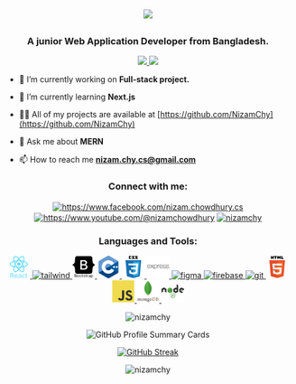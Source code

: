 
<h1 align="center">
    <img src="https://readme-typing-svg.herokuapp.com/?font=Righteous&size=35&center=true&vCenter=true&width=500&height=70&duration=4000&lines=Hi+There!+👋;+I'm+Nizam+Chowdhury!;" />
</h1>

<h3 align="center">A junior Web Application Developer from Bangladesh.</h3>
 
<div align="center"> 
  <a href="mailto:nizam.chy.cs@gmail.com">
    <img src="https://img.shields.io/badge/Gmail-333333?style=for-the-badge&logo=gmail&logoColor=red" />
  </a>

  <a href="https://confident-cray-832c99.netlify.app/" target="_blank">
     <img src="https://img.shields.io/badge/Portfolio-FF5722?style=for-the-badge&logo=todoist&logoColor=white" target="_blank" /> <!-- sqlite, safari, google-chrome are other good icon options -->
  </a>
</div>





- 🔭 I’m currently working on **Full-stack project.**

- 🌱 I’m currently learning **Next.js**

- 👨‍💻 All of my projects are available at [https://github.com/NizamChy](https://github.com/NizamChy)

- 💬 Ask me about **MERN**

- 📫 How to reach me **nizam.chy.cs@gmail.com**

<h3 align="center">Connect with me:</h3>
<p align="center">
<a href="https://www.facebook.com/nizam.chowdhury.cs" target="blank"><img align="center" src="https://raw.githubusercontent.com/rahuldkjain/github-profile-readme-generator/master/src/images/icons/Social/facebook.svg" alt="https://www.facebook.com/nizam.chowdhury.cs" height="30" width="40" /></a>
<a href="https://www.youtube.com/@nizamchowdhury" target="blank"><img align="center" src="https://raw.githubusercontent.com/rahuldkjain/github-profile-readme-generator/master/src/images/icons/Social/youtube.svg" alt="https://www.youtube.com/@nizamchowdhury" height="30" width="40" /></a>
<a href="https://codeforces.com/profile/nizamchy" target="blank"><img align="center" src="https://raw.githubusercontent.com/rahuldkjain/github-profile-readme-generator/master/src/images/icons/Social/codeforces.svg" alt="nizamchy" height="30" width="40" /></a>
</p>

<h3 align="center">Languages and Tools:</h3>
<p align="center">
     <a href="https://reactjs.org/" target="_blank" rel="noreferrer"> <img src="https://raw.githubusercontent.com/devicons/devicon/master/icons/react/react-original-wordmark.svg" alt="react" width="40" height="40"/> </a> <a href="https://tailwindcss.com/" target="_blank" rel="noreferrer"> <img src="https://www.vectorlogo.zone/logos/tailwindcss/tailwindcss-icon.svg" alt="tailwind" width="40" height="40"/>
    <a href="https://getbootstrap.com" target="_blank" rel="noreferrer"> <img src="https://raw.githubusercontent.com/devicons/devicon/master/icons/bootstrap/bootstrap-plain-wordmark.svg" alt="bootstrap" width="40" height="40"/> </a> 
    <a href="https://www.w3schools.com/cpp/" target="_blank" rel="noreferrer"> <img src="https://raw.githubusercontent.com/devicons/devicon/master/icons/cplusplus/cplusplus-original.svg" alt="cplusplus" width="40" height="40"/> </a> <a href="https://www.w3schools.com/css/" target="_blank" rel="noreferrer"> <img src="https://raw.githubusercontent.com/devicons/devicon/master/icons/css3/css3-original-wordmark.svg" alt="css3" width="40" height="40"/> </a> <a href="https://expressjs.com" target="_blank" rel="noreferrer"> <img src="https://raw.githubusercontent.com/devicons/devicon/master/icons/express/express-original-wordmark.svg" alt="express" width="40" height="40"/> </a> <a href="https://www.figma.com/" target="_blank" rel="noreferrer"> <img src="https://www.vectorlogo.zone/logos/figma/figma-icon.svg" alt="figma" width="40" height="40"/> </a> <a href="https://firebase.google.com/" target="_blank" rel="noreferrer"> <img src="https://www.vectorlogo.zone/logos/firebase/firebase-icon.svg" alt="firebase" width="40" height="40"/> </a> <a href="https://git-scm.com/" target="_blank" rel="noreferrer"> <img src="https://www.vectorlogo.zone/logos/git-scm/git-scm-icon.svg" alt="git" width="40" height="40"/> </a> <a href="https://www.w3.org/html/" target="_blank" rel="noreferrer"> <img src="https://raw.githubusercontent.com/devicons/devicon/master/icons/html5/html5-original-wordmark.svg" alt="html5" width="40" height="40"/> </a> <a href="https://developer.mozilla.org/en-US/docs/Web/JavaScript" target="_blank" rel="noreferrer"> <img src="https://raw.githubusercontent.com/devicons/devicon/master/icons/javascript/javascript-original.svg" alt="javascript" width="40" height="40"/> </a> <a href="https://www.mongodb.com/" target="_blank" rel="noreferrer"> <img src="https://raw.githubusercontent.com/devicons/devicon/master/icons/mongodb/mongodb-original-wordmark.svg" alt="mongodb" width="40" height="40"/> </a> <a href="https://nodejs.org" target="_blank" rel="noreferrer"> <img src="https://raw.githubusercontent.com/devicons/devicon/master/icons/nodejs/nodejs-original-wordmark.svg" alt="nodejs" width="40" height="40"/> </a> 
    </a> </p>

<div align="center">
  <img src="https://github-readme-stats.vercel.app/api?username=nizamchy&show_icons=true&locale=en" alt="nizamchy" />
</div>


<p align="center">
  <img src="http://github-profile-summary-cards.vercel.app/api/cards/stats?username=nizamchy&theme=default" alt="GitHub Profile Summary Cards">
</p>

<p align="center">
  <a href="https://git.io/streak-stats">
    <img src="https://github-readme-streak-stats.herokuapp.com?user=nizamchy&theme=transparent" alt="GitHub Streak">
  </a>
</p>






<div align="center">
  <img src="https://github-readme-streak-stats.herokuapp.com/?user=nizamchy&" alt="nizamchy" />
</div>

